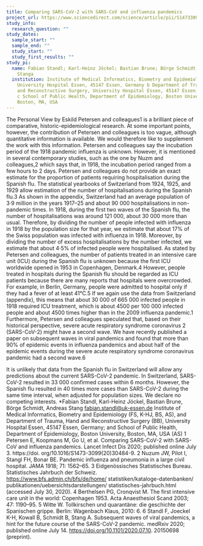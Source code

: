 ```yaml
---
title: Comparing SARS-CoV-2 with SARS-CoV and influenza pandemics
project_url: https://www.sciencedirect.com/science/article/pii/S1473309920306484?via%3Dihub
study_info:
  research_question: ""
study_dates:
  sample_start: ""
  sample_end: ""
  study_start: ""
  study_first_results: ""
study_pi:
  name: Fabian Standl; Karl-Heinz Jöckel; Bastian Brune; Börge Schmidt; Andreas
    Stanga
  institution: Institute of Medical Informatics, Biometry and Epidemiology,
    University Hospital Essen, 45147 Essen, Germany b Department of Trauma, Hand
    and Reconstructive Surgery, University Hospital Essen, 45147 Essen, Germany
    c School of Public Health, Department of Epidemiology, Boston University,
    Boston, MA, USA
---
```



The Personal View by Eskild Petersen and colleagues1 is a brilliant piece of comparative, historic-epidemiological research. At some important points, however, the contribution of Petersen and colleagues is too vague, although quantitative information is available. We would therefore like to supplement the work with this information. Petersen and colleagues say the incubation period of the 1918 pandemic influenza is unknown. However, it is mentioned in several contemporary studies, such as the one by Nuzm and colleagues,2 which says that, in 1918, the incubation period ranged from a few hours to 2 days. Petersen and colleagues do not provide an exact estimate for the proportion of patients requiring hospitalisation during the Spanish flu. The statistical yearbooks of Switzerland from 1924, 1925, and 1929 allow estimation of the number of hospitalisations during the Spanish flu.3 As shown in the appendix, Switzerland had an average population of 3·9 million in the years 1917–25 and about 90 000 hospitalisations in non-pandemic times. In 1918, during the first two waves of the Spanish flu, the number of hospitalisations was around 121 000, about 30 000 more than usual. Therefore, by dividing the number of people infected with influenza in 1918 by the population size for that year, we estimate that about 17% of the Swiss population was infected with influenza in 1918. Moreover, by dividing the number of excess hospitalisations by the number infected, we estimate that about 4·5% of infected people were hospitalised. As stated by Petersen and colleagues, the number of patients treated in an intensive care unit (ICU) during the Spanish flu is unknown because the first ICU worldwide opened in 1953 in Copenhagen, Denmark.4 However, people treated in hospitals during the Spanish flu should be regarded as ICU patients because there are many reports that hospitals were overcrowded. For example, in Berlin, Germany, people were admitted to hospital only if they had a fever of at least 41°C.5 If we again use the data from Switzerland (appendix), this means that about 30 000 of 665 000 infected people in 1918 required ICU treatment, which is about 4500 per 100 000 infected people and about 4500 times higher than in the 2009 influenza pandemic.1 Furthermore, Petersen and colleagues speculated that, based on their historical perspective, severe acute respiratory syndrome coronavirus 2 (SARS-CoV-2) might have a second wave. We have recently published a paper on subsequent waves in viral pandemics and found that more than 90% of epidemic events in influenza pandemics and about half of the epidemic events during the severe acute respiratory syndrome coronavirus pandemic had a second wave.6

It is unlikely that data from the Spanish flu in Switzerland will allow any predictions about the current SARS-CoV-2 pandemic. In Switzerland, SARS-CoV-2 resulted in 33 000 confirmed cases within 6 months. However, the Spanish flu resulted in 40 times more cases than SARS-CoV-2 during the same time interval, when adjusted for population sizes. We declare no competing interests. *Fabian Standl, Karl-Heinz Jöckel, Bastian Brune, Börge Schmidt, Andreas Stang fabian.standl@uk-essen.de Institute of Medical Informatics, Biometry and Epidemiology (FS, K-HJ, BS, AS), and Department of Trauma, Hand and Reconstructive Surgery (BB), University Hospital Essen, 45147 Essen, Germany; and School of Public Health, Department of Epidemiology, Boston University, Boston, MA, USA (AS) 1 Petersen E, Koopmans M, Go U, et al. Comparing SARS-CoV-2 with SARS-CoV and influenza pandemics. Lancet Infect Dis 2020; published online July 3. https://doi. org/10.1016/S1473-3099(20)30484-9. 2 Nuzum JW, Pilot I, Stangl FH, Bonar BE. Pandemic influenza and pneumonia in a large civil hospital. JAMA 1918; 71: 1562–65. 3 Eidgenössisches Statistisches Bureau. Statistisches Jahrbuch der Schweiz. https://www.bfs.admin.ch/bfs/de/home/ statistiken/kataloge-datenbanken/ publikationen/uebersichtsdarstellungen/ statistisches-jahrbuch.html (accessed July 30, 2020). 4 Berthelsen PG, Cronqvist M. The first intensive care unit in the world: Copenhagen 1953. Acta Anaesthesiol Scand 2003; 47: 1190–95. 5 Witte W. Tollkirschen und quarantäne: die geschichte der Spanischen grippe. Berlin: Wagenbach Klaus, 2010: 6. 6 Standl F, Joeckel K-H, Kowall B, Schmidt B, Stang A. Subsequent waves of viral pandemics, a hint for the future course of the SARS-CoV-2 pandemic. medRxiv 2020; published online July 14. https://doi.org/10.1101/2020.07.10. 20150698 (preprint).